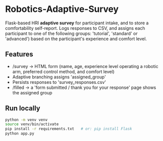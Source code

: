 # Robotics-Adaptive-Survey

Flask-based HRI **adaptive survey** for participant intake, and to store a comfortability self-report.
Logs responses to CSV, and assigns each participant to one of the following groups: 'tutorial', 'standard' or 'advanced') based on the participant's experience and comfort level.

## Features
- /survey -> HTML form (name, age, experience level operating a robotic arm, preferred control method, and comfort level)
- Adaptive branching assigns 'assigned_group'
- Persists responses to 'survey_responses.csv'
- /filled -> a 'form submitted / thank you for your response' page shows the assigned group

## Run locally
```bash
python -m venv venv
source venv/bin/activate
pip install -r requirements.txt   # or: pip install Flask
python app.py
